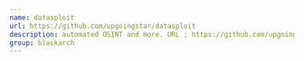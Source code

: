 ```yaml
---
name: datasploit
url: https://github.com/upgoingstar/datasploit
description: automated OSINT and more. URL : https://github.com/upgoingstar/datasploit Groups : blackarch blackarch-recon blackarch-scanner
group: blackarch
---
```

